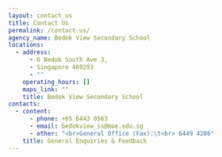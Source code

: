 ```yaml
---
layout: contact_us
title: Contact Us
permalink: /contact-us/
agency_name: Bedok View Secondary School
locations:
  - address:
      - 6 Bedok South Ave 3,
      - Singapore 469293
      - ""
    operating_hours: []
    maps_link: ""
    title: Bedok View Secondary School
contacts:
  - content:
      - phone: +65 6443 0563
      - email: bedokview_ss@moe.edu.sg
      - other: "<br>General Office (Fax):\t<br> 6449 4286"
    title: General Enquiries & Feedback
---
```

